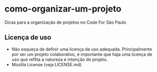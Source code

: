 # como-organizar-um-projeto
Dicas para a organização de projetos no Code For São Paulo
## Licença de uso
- Não esqueça de definir uma licença de uso adequada. Principalmente por ser um projeto colaborativo, é importante que haja uma licença de uso que reflita a natureza e intenção do projeto.
- Mozilla License (veja LICENSE.md)


